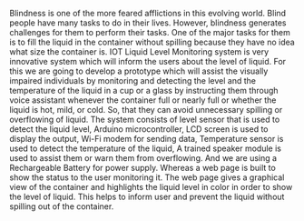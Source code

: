 
Blindness is one of the more feared afflictions in this evolving world. Blind people have many tasks to do in their lives. However, blindness generates challenges for them to perform their tasks. One of the major tasks for them is to fill the liquid in the container without spilling because they have no idea what size the container is. IOT Liquid Level Monitoring system is very innovative system which will inform the users about the level of liquid. For this we are going to develop a prototype which will assist the visually impaired individuals by monitoring and detecting the level and the temperature of the liquid in a cup or a glass by instructing them through voice assistant whenever the container full or nearly full or whether the liquid is hot, mild, or cold. So, that they can avoid unnecessary spilling or overflowing of liquid. The system consists of level sensor that is used to detect the liquid level, Arduino microcontroller, LCD screen is used to display the output, Wi-Fi modem for sending data, Temperature sensor is used to detect the temperature of the liquid, A trained speaker module is used to assist them or warn them from overflowing. And we are using a Rechargeable Battery for power supply. Whereas a web page is built to show the status to the user monitoring it. The web page gives a graphical view of the container and highlights the liquid level in color in order to show the level of liquid. This helps to inform user and prevent the liquid without spilling out of the container.
